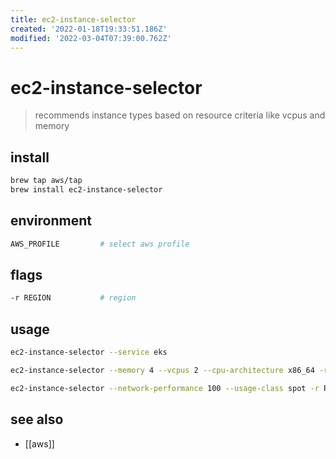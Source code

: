 ```yaml
---
title: ec2-instance-selector
created: '2022-01-18T19:33:51.186Z'
modified: '2022-03-04T07:39:00.762Z'
---
```


# ec2-instance-selector

> recommends instance types based on resource criteria like vcpus and memory

## install

```sh
brew tap aws/tap
brew install ec2-instance-selector
```

## environment

```sh
AWS_PROFILE         # select aws profile
```

## flags

```sh
-r REGION           # region
```

## usage

```sh
ec2-instance-selector --service eks

ec2-instance-selector --memory 4 --vcpus 2 --cpu-architecture x86_64 -r REGION -o table

ec2-instance-selector --network-performance 100 --usage-class spot -r REGION
```

## see also

- [[aws]]
